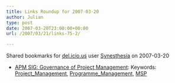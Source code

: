 ```yaml
---
title: Links Roundup for 2007-03-20
author: Julian
type: post
date: 2007-03-20T23:00:00+00:00
url: /2007/03/21/links-75-2/

---
```

Shared bookmarks for [del.icio.us][1] user  [Synesthesia][2] on 2007-03-20

  * [APM SIG: Governance of Project Management][3]: 
    Keywords: [Project_Management][4], [Programme_Management][5], [MSP][6]</li> </ul>

 [1]: https://del.icio.us/
 [2]: https://del.icio.us/synesthesia
 [3]: https://www.apm.org.uk/Governance/GovernanceProfile.asp "https://www.apm.org.uk/Governance/GovernanceProfile.asp"
 [4]: https://del.icio.us/synesthesia/Project_Management
 [5]: https://del.icio.us/synesthesia/Programme_Management
 [6]: https://del.icio.us/synesthesia/MSP